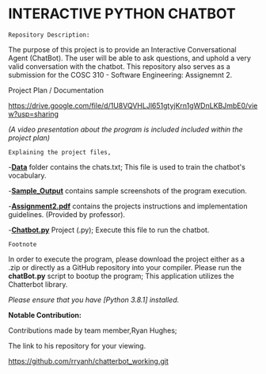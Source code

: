 # INTERACTIVE PYTHON CHATBOT


	Repository Description:
The purpose of this project is to provide an Interactive Conversational Agent (ChatBot). The user will be able to ask questions, and uphold a very valid conversation with the chatbot. This repository also serves as a submission for the COSC 310 - Software Engineering: Assignemnt 2. 

 Project Plan / Documentation
 
https://drive.google.com/file/d/1U8VQVHLJl651gtyjKrn1gWDnLKBJmbE0/view?usp=sharing

*(A video presentation about the program is included included within the project plan)*

	Explaining the project files,
-**[Data](Data)** folder contains the chats.txt; This file is used to train the chatbot's vocabulary. 

-**[Sample_Output](Sample_Output)** contains sample screenshots of the program execution. 

-**[Assignment2.pdf](Assignment2.pdf)** contains the projects instructions and implementation guidelines. (Provided by professor).

-**[Chatbot.py](chatbot.py)** Project (.py); Execute this file to run the chatbot.

	Footnote
In order to execute the program, please download the project either as a .zip or directly as a GitHub repository into your compiler. Please run the **chatBot.py** script to bootup the program; This application utilizes the Chatterbot library.

*Please ensure that you have [Python 3.8.1] installed.*

**Notable Contribution:**

Contributions made by team member,Ryan Hughes; 

The link to his repository for your viewing. 

https://github.com/rryanh/chatterbot_working.git

